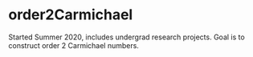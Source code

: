 # order2Carmichael
Started Summer 2020, includes undergrad research projects.  Goal is to construct order 2 Carmichael numbers.
